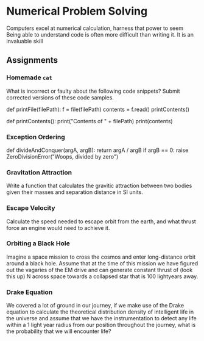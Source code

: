 # Numerical Problem Solving

Computers excel at numerical calculation, harness that power to seem
Being able to understand code is often more difficult than writing it. It is an
invaluable skill


## Assignments

### Homemade `cat`

What is incorrect or faulty about the following code snippets? Submit corrected
versions of these code samples.  

def printFile(filePath):
    f = file(filePath)
    contents = f.read()
    printContents()

def printContents():
    print("Contents of " + filePath)
    print(contents)

### Exception Ordering

def divideAndConquer(argA, argB):
    return argA / argB
    if argB == 0:
        raise ZeroDivisionError("Woops, divided by zero")

### Gravitation Attraction

Write a function that calculates the gravitic attraction between two bodies
given their masses and separation distance in SI units.

### Escape Velocity

Calculate the speed needed to escape orbit from the earth, and what thrust force
an engine would need to achieve it.

### Orbiting a Black Hole

Imagine a space mission to cross the cosmos and enter long-distance orbit around
a black hole. Assume that at the time of this mission we have figured out the
vagaries of the EM drive and can generate constant thrust of (look this up) N across
space towards a collapsed star that is 100 lightyears away.

### Drake Equation

We covered a lot of ground in our journey, if we make use of the Drake equation
to calculate the theoretical distribution density of intelligent life in the
universe and assume that we have the instrumentation to detect any life within a
1 light year radius from our position throughout the journey, what is the
probability that we will encounter life?

